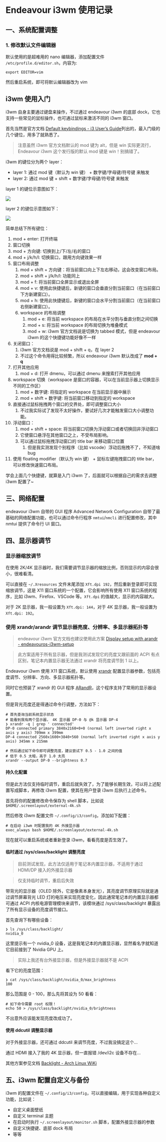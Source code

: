 # Endeavour i3wm 使用记录

## 一、系统配置调整

### 1. 修改默认文件编辑器

默认使用的是超难用的 nano 编辑器，添加配置文件 `/etc/profile.d/editor.sh`，内容为:

```
export EDITOR=vim
```

然后重启系统，即可将默认编辑器改为 vim


## i3wm 使用入门

i3wm 自身主要通过键盘来操作，不过通过 endeavour i3wm 的底部 dock，它也支持一些常见的鼠标操作，也可通过鼠标来激活不同的 i3wm 窗口。

首先当然是官方文档 [Default keybindings - i3 User’s Guide](https://i3wm.org/docs/userguide.html#_default_keybindings)列出的，最入门级的几个键位，用多了就熟悉了。

>注意虽然 i3wm 官方文档默认的 mod 键为 alt，但是 win 实际更流行，Endeavour i3wm 这个发行版的默认 mod 键是 win！别搞错了。

i3wm 的键位分为两个 layer：

- layer 1: 通过 mod 键（默认为 win 键） + 数字键/字母键/符号键 来触发
- layer 2: 通过 mod 键 + shift + 数字键/字母键/符号键 来触发

layer 1 的键位示意图如下：

![](../_img/i3wm-keyboard-layer1.png)

layer 2 的键位示意图如下：

![](../_img/i3wm-keyboard-layer2.png)

简单总结下所有键位：

1. mod + enter: 打开终端
2. 窗口切换
  1. mod + 方向键: 切换到上/下/左/右的窗口
  2. mod + j/k/h/l: 切换窗口，跟用方向键效果一样
3. 窗口布局调整
   1. mod + shift + 方向键：将当前窗口向上下左右移动，这会改变窗口布局。
   2. mod + shift + j/k/h/l: 功能同上
   3. mod + f: 将当前窗口全屏显示或退出全屏
   4. mod + v: 使用此快捷键后，新键的窗口会垂直分割当前窗口（在当前窗口下方新建窗口）。
   5. mod + h: 使用此快捷键后，新键的窗口会水平分割当前窗口（在当前窗口右侧新建窗口）。
   6. workspace 的布局调整
      1. mod + e: 将当前 workspace 的布局在水平分割与垂直分割之间切换
      2. mod + s: 将当前 workspace 的布局切换为堆叠模式
      3. mod + w: i3wm 官方文档说是切换为 tabbed 模式，但是 endeavour i3wm 的这个快捷键功能好像不一样
4. 关闭窗口：
   1. i3wm 官方文档说是 mod + shift + q，在 layer 2
   2. 不过这个命令用得比较频繁，所以 endeavour i3wm 默认改成了 **mod + q**
5. 打开其他应用
   1. mod + d: 打开 dmenu，可以通过 dmenu 来搜索打开其他应用
6. workspace 切换（workspace 是窗口的容器，可以在当前显示器上切换显示不同的工作区）
   1. mod + 数字键: 将指定的 workspace 在当前显示器中展示
   2. mod + shift + 数字键: 将当前窗口移动到指定的 workspace
7. 直接通过鼠标拖拽两个窗口的交界处，即可调整窗口大小
   1. 不过我实际试了发现不太好操作，要试好几次才能触发窗口大小调整功能。
8. 浮动窗口：
   1. mod + shift + space: 将当前窗口切换为浮动窗口或者切换回非浮动窗口
   2. 它使窗口悬浮在其他窗口之上，不受布局影响。
   3. 可以通过鼠标拖拽浮动窗口的 title bar 来移动窗口位置
      1. 但是我实测发现个别程序（比如 vscode）浮动后拖拽不了，不知道啥 bug
9. 使用 floating modifier（默认为 win 键） + 鼠标左键拖拽窗口的 title bar，可以修改快速窗口布局。

学会上面几个快捷键，就算是入门 i3wm 了，后面就可以根据自己的需求去调整 i3wm 配置了~

## 三、网络配置

endeavour i3wm 自带的 GUI 程序 Advanced Network Configuration 自带了最基础的网络配置功能，也可以通过命令行程序 `nmtui`/`nmcli` 进行配置修改，其中 nmtui 提供了命令行 UI 窗口。

## 四、显示器调节

### 显示器缩放调节

在使用 2K/4K 显示器时，我们需要调节显示器的缩放比例，否则显示的内容会很小，很难看清。

可以直接在 `~/.Xresources` 文件末尾添加 `Xft.dpi 192`，然后重新登录即可实现缩放调节，这是 X11 窗口系统的一个配置，它会影响所有使用 X11 窗口系统的程序，比如 i3wm、Firefox、VSCode 等。`Xft.dpi` 的值越大，显示的内容越大。

对于 2K 显示器，我一般设置为 `Xft.dpi: 144`，对于 4K 显示器，我一般设置为 `Xft.dpi: 192`。

### 使用 xrandr/arandr 调节显示器亮度、分辨率、多显示器拓扑等

>endeavour i3wm 官方文档也建议使用此方案 [Display setup with arandr - endeavouros-i3wm-setup](https://github.com/endeavouros-team/endeavouros-i3wm-setup#display-setup-with-arandr)


>此方案适用于所有显示器，但是我测试发现它的亮度又跟前面的 ACPI 有点区别，笔记本内置显示器无法通过 xrandr 将亮度调节到 1 以上。

Endeavour i3wm 使用 X11 窗口系统，默认使用 [xrandr](https://wiki.archlinux.org/title/xrandr) 配置显示器参数，包括亮度调节、分辨率、方向、多显示器拓扑等。

同时它也预装了 xrandr 的 GUI 程序 [ARandR](https://github.com/haad/arandr)，这个程序支持了常用的显示器设置。

但是背光亮度还是得通过命令行调整，方法如下：

```shell
# 首先查询当前系统显示状态
# 能看到我有两个显示器， 4K 显示器 DP-0 与 @k 显示器 DP-4
❯ xrandr -q | grep ' connected'
DP-0 connected primary 3840x2160+0+0 (normal left inverted right x axis y axis) 709mm x 399mm
DP-4 connected 2560x1600+3840+560 (normal left inverted right x axis y axis) 345mm x 215mm

# 然后通过如下命令即可调整亮度，建议尝试下 0.5 - 1.0 之间的值
# 低于 0.5 太暗，高于 1.0 太亮
xrandr --output DP-0 --brightness 0.7
```

#### 持久化配置

但是此方法仅支持临时调节，重启后就失效了，为了能够长期生效，可以将上述配置写成脚本，再修改 i3wm 配置，使其在用户登录 i3wm 后执行上述命令。

首先将你的配置修改命令保存为 shell 脚本，比如说 `$HOME/.screenlayout/external-4k.sh`

然后修改 i3wm 配置文件 `~/.config/i3/config`，添加如下配置：

```shell
# 在启动 i3wm 时配置我的 4K 外接显示器
exec_always bash $HOME/.screenlayout/external-4k.sh
```

现在就可以重启系统或者重新登录 i3wm，看看亮度是否生效了。

#### 临时通过 /sys/class/backlight 调整亮度

>目前测试发现，此方法仅适用于笔记本内置显示器，不适用于通过 HDMI/DP 接入的外接显示器

>仅支持临时调节，重启后失效

带背光的显示器（OLED 除外，它是像素本身发光），其亮度调节原理实际就是通过调节屏幕背光 LED 灯的电压来实现亮度变化，因此通常笔记本的内置显示器都可通过 ACPI 内核电源管理模块来调节，该模块通过 /sys/class/backlight 暴露出了所有显示设备的亮度调节接口。

首先查询下有哪些设备：

```shell
❯ ls /sys/class/backlight/
nvidia_0
```

这里提示有一个 nvidia_0 设备，这是我笔记本的内置显示器，显然看名字就知道它目前接到了 Nvidia GPU 上。

>实际上我还有台外接显示器，但是外接显示器就不是 ACPI

看下它的亮度范围：

```shell
❯ cat /sys/class/backlight/nvidia_0/max_brightness 
100
```

那么范围是 0 - 100，那么先将其设为 50 看看：

```shell
# 如下命令需要 root 权限！
echo 50 > /sys/class/backlight/nvidia_0/brightness 
```

不出意外应该能发现亮度改成功了。

####  使用 ddcutil 调整显示器

对于外接显示器，还可通过 ddcutil 来调节亮度，不过我没搞定这个...

通过 HDMI 接入了我的 4K 显示器，但一直报错 /dev/i2c 设备不存在...

其他方案参见文档 [Backlight - Arch Linux WiKi](https://wiki.archlinux.org/title/backlight)


## 五、i3wm 配置自定义与备份

i3wm 的配置文件在 `~/.config/i3/config`，可以直接编辑，用于实现各种自定义功能，比如说：

- 自定义桌面壁纸
- 自定义 terminal 主题
- 在启动时执行 `~/.screenlayout/monitor.sh` 脚本，配置外接显示器的参数
- 自定义快捷键、底部 dock 布局
- 等等


